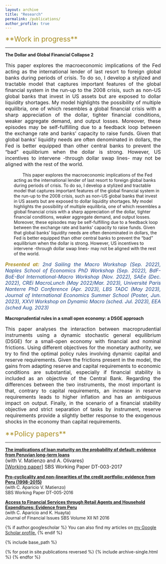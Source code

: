```yaml
---
layout: archive
title: "Research"
permalink: /publications/
author_profile: true
---
```

<span style="color:rgb(168, 141, 34); font-size:17pt">
**Work in progress**
</span>

***

**The Dollar and Global Financial Collapse 2**

<p style="text-align: justify; font-size:12pt">
This paper explores the macroeconomic implications of the Fed acting as the international lender of last resort to foreign global banks during periods of crisis. To do so, I develop a stylized and tractable model that     captures important features of the global financial system in the run-up to the 2008 crisis, such as non-US global banks that invest in US assets but are exposed to dollar liquidity shortages. My model highlights the      possibility of multiple equilibria, one of which resembles a global financial crisis with a sharp appreciation of the dollar, tighter financial conditions, weaker aggregate demand, and output losses. Moreover, these       episodes may be self-fulfilling due to a feedback loop between the exchange rate and banks’ capacity to raise funds. Given that global banks’ liquidity needs are often denominated in dollars, the Fed is better equipped than other central banks to prevent the “bad” equilibrium when the dollar is strong. However, US incentives to intervene -through dollar swap lines- may not be aligned with the rest of the world.
</p>

<style>
    .indented-paragraph {
        text-indent: 2em;
        margin-left: 2em;
    }
</style>

<div class="indented-paragraph">
    This paper explores the macroeconomic implications of the Fed acting as the international lender of last resort to foreign global banks during periods of crisis. To do so, I develop a stylized and tractable model that     captures important features of the global financial system in the run-up to the 2008 crisis, such as non-US global banks that invest in US assets but are exposed to dollar liquidity shortages. My model highlights the      possibility of multiple equilibria, one of which resembles a global financial crisis with a sharp appreciation of the dollar, tighter financial conditions, weaker aggregate demand, and output losses. Moreover, these       episodes may be self-fulfilling due to a feedback loop between the exchange rate and banks’ capacity to raise funds. Given that global banks’ liquidity needs are often denominated in dollars, the Fed is better   
    equipped than other central banks to prevent the “bad” equilibrium when the dollar is strong. However, US incentives to intervene -through dollar swap lines- may not be aligned with the rest of the world.
</div>

<p style="text-align: justify; font-size:12pt; font-style:italic">
<span style="color:rgb(168, 141, 34); font-weight:bold"> Presented at: </span> <span style="color:rgb(28, 69, 135)"> 2nd Sailing the Macro Workshop (Sep. 2022), Naples School of Economics PhD Workshop (Sep. 2022), BdF-BoE-BoI International-Macro Workshop (Nov. 2022), SAEe (Dec. 2022), CREi MacroLunch (May 2022/Mar. 2023), Université Paris Nanterre PhD Conference (Apr. 2023), LBS TADC (May 2023), Journal of International Economics Summer School (Poster, Jun. 2023), XXVI Workshop on Dynamic Macro (sched. Jul. 2023), EEA (sched Aug. 2023) </span>
</p>

**Macroprudential rules in a small open economy: a DSGE approach**

<p style="text-align: justify; font-size:12pt">
This paper analyses the interaction between macroprudential instruments using a dynamic stochastic general equilibrium (DSGE) for a small-open economy with financial and nominal frictions. Using different objectives for the monetary authority, we try to find the optimal policy rules involving dynamic capital and reserve requirements. Given the frictions present in the model, the gains from adapting reserve and capital requirements to economic conditions are substantial, especially if financial stability is included as an objective of the Central Bank. Regarding the differences between the two instruments, the most important is that, contrary to capital requirements, an increase in reserve requirements leads to higher inflation and has an ambiguous impact on output. Finally, in the scenario of a financial stability objective and strict separation of tasks by instrument, reserve requirements provide a slightly better response to the exogenous shocks in the economy than capital requirements.
</p>

<span style="color:rgb(168, 141, 34); font-size:17pt">
**Policy papers**
</span>

***

<ins>**The implications of loan maturity on the probability of default: evidence from Peruvian long-term loans** </ins>\
<span style="font-size:12pt"> (with V. Matienzo and A. Olivares) </span> \
<span style="font-size:12pt"> [[Working paper]](https://www.sbs.gob.pe/Portals/0/jer/DDT_ANO2017/SBS-DT-003-2017.pdf?ver=2018-02-08-124240-620) SBS Working Paper DT-003-2017 </span> 

<ins>**Pro-cyclicality and non-linearities of the credit portfolio: evidence from Peru (1998-2015)** </ins> \
(with C. Aparicio V. Matienzo) \
SBS Working Paper DT-005-2016 

<ins>**Access to Financial Services through Retail Agents and Household Expenditures: Evidence from Peru** </ins> \
(with C. Aparicio and K. Huayta) \
Journal of Financial Issues SBS Volume XII N1 2016 


{% if author.googlescholar %}
  You can also find my articles on <u><a href="{{author.googlescholar}}">my Google Scholar profile</a>.</u>
{% endif %}

{% include base_path %}

{% for post in site.publications reversed %}
  {% include archive-single.html %}
{% endfor %}
